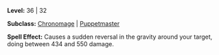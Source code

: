 <!-- TITLE: Spell: Gravity Flux -->

**Level:** 36 | 32

**Subclass:** [Chronomage](chronomage) | [Puppetmaster](puppetmaster)

**Spell Effect:**  Causes a sudden reversal in the gravity around your target, doing between 434 and 550 damage.